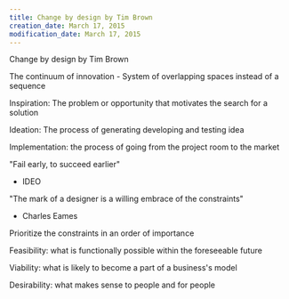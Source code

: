 ```yaml
---
title: Change by design by Tim Brown
creation_date: March 17, 2015
modification_date: March 17, 2015
---
```



Change by design by Tim Brown

The continuum of innovation - System of overlapping spaces instead of a sequence

Inspiration: The problem or opportunity that motivates the search for a solution

Ideation: The process of generating developing and testing idea

Implementation: the process of going from the project room to the market

"Fail early, to succeed earlier"
- IDEO

"The mark of a designer is a willing embrace of the constraints"
- Charles Eames

Prioritize the constraints in an order of importance

Feasibility: what is functionally possible within the foreseeable future

Viability: what is likely to become a part of a business's model

Desirability: what makes sense to people and for people

